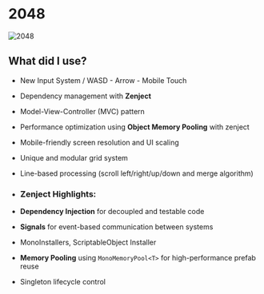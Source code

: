 # 2048

![2048](https://github.com/user-attachments/assets/d522f8d6-b3ba-45c4-b422-b88056a1a028)


##  What did I use?

-  New Input System / WASD - Arrow - Mobile Touch
-  Dependency management with **Zenject**
-  Model-View-Controller (MVC) pattern
-  Performance optimization using **Object Memory Pooling** with zenject
-  Mobile-friendly screen resolution and UI scaling
-  Unique and modular grid system
- Line-based processing (scroll left/right/up/down and merge algorithm)


-  ### Zenject Highlights:
-  **Dependency Injection** for decoupled and testable code
-  **Signals** for event-based communication between systems
-  MonoInstallers, ScriptableObject Installer
-  **Memory Pooling** using `MonoMemoryPool<T>` for high-performance prefab reuse
-  Singleton lifecycle control
